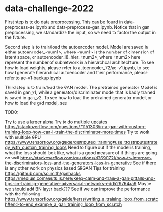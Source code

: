 # data-challenge-2022

First step is to do data preprocessing. This can be found in data-preprocess-ae.ipynb and data-preprocess-gan.ipynb. Notice that in gan preprocessing, we standardize the input, so we need to factor the output in the future.

Second step is to train/load the autoencoder model. Model are saved in either autoencoder_\<num1\>, where \<num1\> is the number of dimension of latent space, or autoencoder_18_hier_\<num2\>, where \<num2\> here represent the number of subnetwork in a hierarchcal architechture. To see how to load weights, please refer to autoencoder_72/ae-v1.ipynb, to see how I generate hierarchical autoencoder and their performance, please refer to ae-v1-backup.ipynb

Third step is to train/load the GAN model. The pretrained generator Model is saved in gan_v1, while a generator/discriminator model that is badly trained is saved in gan_v2. To see how to load the pretrained generator model, or how to load the g/d model, see


TODO:

Try to use a larger alpha
Try to do multiple updates
	https://stackoverflow.com/questions/71151303/in-a-gan-with-custom-training-loop-how-can-i-train-the-discriminator-more-times
Try to work with multiple GPU
	https://www.tensorflow.org/guide/distributed_training#use_tfdistributestrategy_with_custom_training_loops
Need to figure out if the model is training, what the loss should look like, what is a good measure of if things are going on well
	https://stackoverflow.com/questions/42690721/how-to-interpret-the-discriminators-loss-and-the-generators-loss-in-generative
See if there is any other work on physics based SRGAN
Tips for training
	https://github.com/soumith/ganhacks
	https://medium.com/@utk.is.here/keep-calm-and-train-a-gan-pitfalls-and-tips-on-training-generative-adversarial-networks-edd529764aa9
Maybe we should add BN layer back???
See if we can improve the performance with the following:
	https://www.tensorflow.org/guide/keras/writing_a_training_loop_from_scratch#end-to-end_example_a_gan_training_loop_from_scratch
